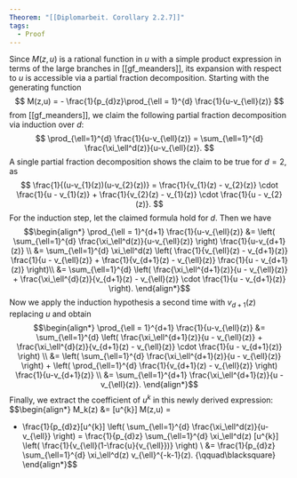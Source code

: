 ```yaml
---
Theorem: "[[Diplomarbeit. Corollary 2.2.7]]"
tags:
  - Proof
---
```


Since $M(z,u)$ is a rational function in $u$ with a simple product expression in terms of the large branches in [[gf_meanders]], its expansion with respect to $u$ is accessible via a partial fraction decomposition. 
Starting with the generating function 
$$
M(z,u) = - \frac{1}{p_{d}z}\prod_{\ell = 1}^{d} \frac{1}{u-v_{\ell}(z)}
$$
from [[gf_meanders]], we claim the following partial fraction decomposition via induction over $d$:
$$
\prod_{\ell=1}^{d} \frac{1}{u-v_{\ell}(z)} = \sum_{\ell=1}^{d} \frac{\xi_\ell^d(z)}{u-v_{\ell}(z)}.
$$
A single partial fraction decomposition shows the claim to be true for $d = 2$, as
$$
\frac{1}{(u-v_{1}(z))(u-v_{2}(z))} = \frac{1}{v_{1}(z) - v_{2}(z)} \cdot \frac{1}{u - v_{1}(z)} + \frac{1}{v_{2}(z) - v_{1}(z)} \cdot \frac{1}{u - v_{2}(z)}.  
$$
For the induction step, let the claimed formula hold for $d$. Then we have
$$\begin{align*}
\prod_{\ell = 1}^{d+1} \frac{1}{u-v_{\ell}(z)} &= 
\left(
\sum_{\ell=1}^{d}
\frac{\xi_\ell^d(z)}{u-v_{\ell}(z)}
\right) 
\frac{1}{u-v_{d+1}(z)} \\
&= \sum_{\ell=1}^{d}
\xi_\ell^d(z)
\left(
\frac{1}{v_{\ell}(z) - v_{d+1}(z)} \frac{1}{u - v_{\ell}(z)} + 
\frac{1}{v_{d+1}(z) - v_{\ell}(z)} \frac{1}{u - v_{d+1}(z)}
\right)\\
&= \sum_{\ell=1}^{d}
\left(
\frac{\xi_\ell^{d+1}(z)}{u - v_{\ell}(z)} + 
\frac{\xi_\ell^{d}(z)}{v_{d+1}(z) - v_{\ell}(z)} \cdot
\frac{1}{u - v_{d+1}(z)}
\right).
\end{align*}$$
Now we apply the induction hypothesis a second time with $v_{d+1}(z)$ replacing $u$ and obtain
$$\begin{align*}
\prod_{\ell = 1}^{d+1} \frac{1}{u-v_{\ell}(z)} &= 
\sum_{\ell=1}^{d}
\left(
\frac{\xi_\ell^{d+1}(z)}{u - v_{\ell}(z)} + 
\frac{\xi_\ell^{d}(z)}{v_{d+1}(z) - v_{\ell}(z)} \cdot
\frac{1}{u - v_{d+1}(z)}
\right) \\
&= 
\left(
\sum_{\ell=1}^{d}
\frac{\xi_\ell^{d+1}(z)}{u - v_{\ell}(z)}
\right) +
\left(
\prod_{\ell=1}^{d} \frac{1}{v_{d+1}(z) - v_{\ell}(z)}
\right) 
\frac{1}{u-v_{d+1}(z)} \\
&= \sum_{\ell=1}^{d+1}
\frac{\xi_\ell^{d+1}(z)}{u - v_{\ell}(z)}.
\end{align*}$$
Finally, we extract the coefficient of $u^{k}$ in this newly derived expression:
$$\begin{align*}
M_k(z) &= [u^{k}] M(z,u) = 
- \frac{1}{p_{d}z}[u^{k}] 
\left(
\sum_{\ell=1}^{d} \frac{\xi_\ell^d(z)}{u-v_{\ell}}
\right)
= \frac{1}{p_{d}z} \sum_{\ell=1}^{d} \xi_\ell^d(z) [u^{k}]
\left(
\frac{1}{v_{\ell}(1-\frac{u}{v_{\ell}})}
\right) \\
&= \frac{1}{p_{d}z} \sum_{\ell=1}^{d} \xi_\ell^d(z) v_{\ell}^{-k-1}(z).
{\qquad\blacksquare}
\end{align*}$$
